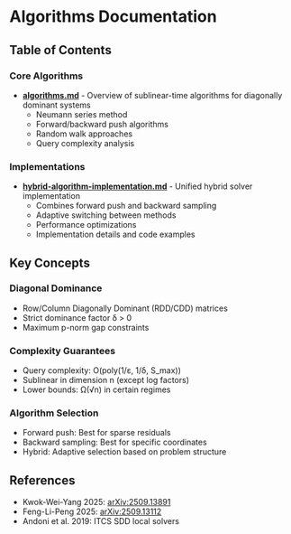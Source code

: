 # Algorithms Documentation

## Table of Contents

### Core Algorithms
- [**algorithms.md**](algorithms.md) - Overview of sublinear-time algorithms for diagonally dominant systems
  - Neumann series method
  - Forward/backward push algorithms
  - Random walk approaches
  - Query complexity analysis

### Implementations
- [**hybrid-algorithm-implementation.md**](hybrid-algorithm-implementation.md) - Unified hybrid solver implementation
  - Combines forward push and backward sampling
  - Adaptive switching between methods
  - Performance optimizations
  - Implementation details and code examples

## Key Concepts

### Diagonal Dominance
- Row/Column Diagonally Dominant (RDD/CDD) matrices
- Strict dominance factor δ > 0
- Maximum p-norm gap constraints

### Complexity Guarantees
- Query complexity: O(poly(1/ε, 1/δ, S_max))
- Sublinear in dimension n (except log factors)
- Lower bounds: Ω(√n) in certain regimes

### Algorithm Selection
- Forward push: Best for sparse residuals
- Backward sampling: Best for specific coordinates
- Hybrid: Adaptive selection based on problem structure

## References
- Kwok-Wei-Yang 2025: [arXiv:2509.13891](https://arxiv.org/abs/2509.13891)
- Feng-Li-Peng 2025: [arXiv:2509.13112](https://arxiv.org/abs/2509.13112)
- Andoni et al. 2019: ITCS SDD local solvers
